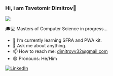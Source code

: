 ### Hi, i am Tsvetomir Dimitrov👋
![](https://api.visitorbadge.io/api/VisitorHit?user=TsvetDimitrov)


🎓💻 Masters of Computer Science in progress...


- 🌱 I’m currently learning SFRA and PWA kit.
- 💬 Ask me about anything.
- 📫 How to reach me: dimitrovv32@gmail.com
- 😄 Pronouns: He/Him

[![LinkedIn](https://img.shields.io/badge/-LinkedIn-0e76a8?style=flat-square&logo=Linkedin&logoColor=white)](https://www.linkedin.com/in/tsvetomir-dimitrov-9382b1176/) 

